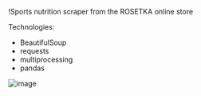 !Sports nutrition scraper from the ROSETKA online store

Technologies:
- BeautifulSoup
- requests
- multiprocessing
- pandas


![image](https://github.com/IvanPorozov/Parsing/assets/139009015/3efe00c2-498b-4523-85b6-456d569a79b9)

